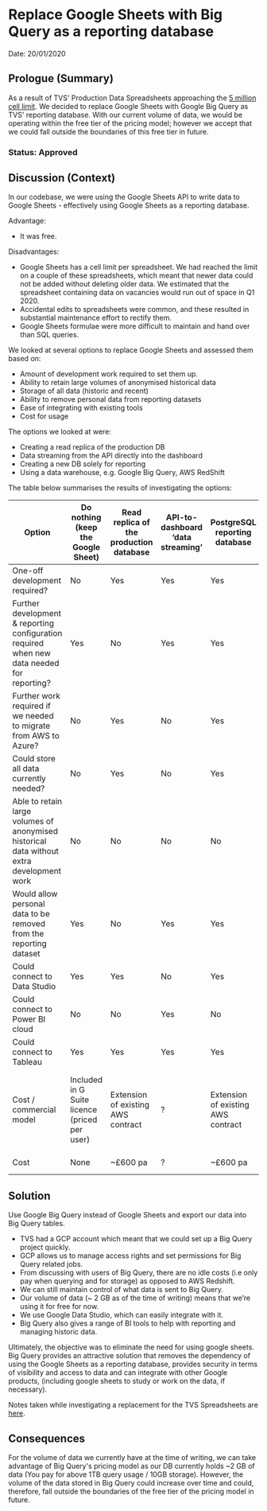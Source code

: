 # Replace Google Sheets with Big Query as a reporting database

Date: 20/01/2020

## Prologue (Summary)

As a result of TVS' Production Data Spreadsheets approaching the [5 million cell limit](https://support.google.com/drive/answer/37603?hl=en). We decided to replace Google Sheets with Google Big Query as TVS' reporting database. With our current volume of data, we would be operating within the free tier of the pricing model; however we accept that we could fall outside the boundaries of this free tier in future.

### Status: **Approved**

## Discussion (Context)

In our codebase, we were using the Google Sheets API to write data to Google Sheets - effectively using Google Sheets as a reporting database.

Advantage:

- It was free.

Disadvantages:

- Google Sheets has a cell limit per spreadsheet. We had reached the limit on a couple of these spreadsheets, which meant that newer data could not be added without deleting older data. We estimated that the spreadsheet containing data on vacancies would run out of space in Q1 2020.
- Accidental edits to spreadsheets were common, and these resulted in substantial maintenance effort to rectify them.
- Google Sheets formulae were more difficult to maintain and hand over than SQL queries.

We looked at several options to replace Google Sheets and assessed them based on:

- Amount of development work required to set them up.
- Ability to retain large volumes of anonymised historical data
- Storage of all data (historic and recent)
- Ability to remove personal data from reporting datasets
- Ease of integrating with existing tools
- Cost for usage

The options we looked at were:

- Creating a read replica of the production DB
- Data streaming from the API directly into the dashboard
- Creating a new DB solely for reporting
- Using a data warehouse, e.g. Google Big Query, AWS RedShift

The table below summarises the results of investigating the options:

|  Option                                                                                     |  Do nothing \(keep the Google Sheet\)            |  Read replica of the production database |  API\-to\-dashboard ‘data streaming’ |  PostgreSQL reporting database      |  Big Query data warehouse                     |  Amazon Redshift data warehouse                                               |
|---------------------------------------------------------------------------------------------|--------------------------------------------------|------------------------------------------|--------------------------------------|-------------------------------------|-----------------------------------------------|-------------------------------------------------------------------------------|
|  One\-off development required?                                                             | No                                               | Yes                                      | Yes                                  | Yes                                 | Yes                                           | Yes                                                                           |
|  Further development & reporting configuration required when new data needed for reporting? | Yes                                              | No                                       | Yes                                  | Yes                                 | Yes                                           | Yes                                                                           |
|  Further work required if we needed to migrate from AWS to Azure?                           | No                                               | Yes                                      | No                                   | Yes                                 | No                                            | Yes                                                                           |
|  Could store all data currently needed?                                                     | No                                               | Yes                                      | No                                   | Yes                                 | Yes                                           | Yes                                                                           |
|  Able to retain large volumes of anonymised historical data without extra development work  | No                                               | No                                       | No                                   | No                                  | Yes                                           |  No?                                                                          |
|  Would allow personal data to be removed from the reporting dataset                         | Yes                                              | No                                       | Yes                                  | Yes                                 | Yes                                           | Yes                                                                           |
|  Could connect to Data Studio                                                               | Yes                                              | Yes                                      | No                                   | Yes                                 | Yes                                           | Yes                                                                           |
|  Could connect to Power BI cloud                                                            | No                                               | No                                       | Yes                                  | No                                  | No                                            | No                                                                            |
|  Could connect to Tableau                                                                   | Yes                                              | Yes                                      | Yes                                  | Yes                                 | Yes                                           |  Yes                                                                          |
|  Cost / commercial model                                                                    |  Included in G Suite licence \(priced per user\) |  Extension of existing AWS contract      | ?                                    |  Extension of existing AWS contract |  Pay for above 1TB query usage / 10GB storage |  Pay for cluster per hour \($0\.32 per hour, or less on a reserved instance\) |
| Cost                                                                                        | None                                             |  ~£600 pa                                      | ?                                    | ~£600 pa                                   |  Assume free\!                                |  ~£2300 pa                                                                    |

## Solution

Use Google Big Query instead of Google Sheets and export our data into Big Query tables.

- TVS had a GCP account which meant that we could set up a Big Query project quickly.
- GCP allows us to manage access rights and set permissions for Big Query related jobs.
- From discussing with users of Big Query, there are no idle costs (i.e only pay when querying and for storage) as opposed to AWS Redshift.
- We can still maintain control of what data is sent to Big Query.
- Our volume of data (~ 2 GB as of the time of writing) means that we’re using it for free for now.
- We use Google Data Studio, which can easily integrate with it.
- Big Query also gives a range of BI tools to help with reporting and managing historic data.

Ultimately, the objective was to eliminate the need for using google sheets. Big Query provides an attractive solution that removes the dependency of using the Google Sheets as a reporting database, provides security in terms of visibility and access to data and can integrate with other Google products, (including google sheets to study or work on the data, if necessary).

Notes taken while investigating a replacement for the TVS Spreadsheets are [here](https://docs.google.com/document/d/1HlN4vY8Uv1alnqwOYjmaoyQ3GCKyd4sI7_E42zp7fMo/edit?usp=sharing).

## Consequences

For the volume of data we currently have at the time of writing, we can take advantage of Big Query's pricing model as our DB currently holds ~2 GB of data (You pay for above 1TB query usage / 10GB storage). However, the volume of the data stored in Big Query could increase over time and could, therefore, fall outside the boundaries of the free tier of the pricing model in future.
